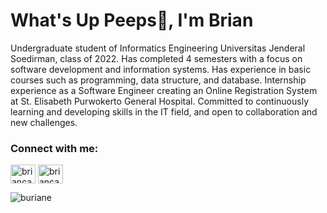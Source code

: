 <h1 align="left">What's Up Peeps👋, I'm Brian</h1>
<p align="left">Undergraduate student of Informatics Engineering Universitas Jenderal Soedirman, class of 2022. Has completed 4 semesters with a focus on software development and information systems. Has experience in basic courses such as programming, data structure, and database. Internship experience as a Software Engineer creating an Online Registration System at St. Elisabeth Purwokerto General Hospital. Committed to continuously learning and developing skills in the IT field, and open to collaboration and new challenges.</p>

<h3 align="left">Connect with me:</h3>
<p align="left">
<a href="https://linkedin.com/in/briancahya" target="blank"><img align="center" src="https://raw.githubusercontent.com/rahuldkjain/github-profile-readme-generator/master/src/images/icons/Social/linked-in-alt.svg" alt="briancahyapurnama" height="30" width="40" /></a>
<a href="https://instagram.com/briancahyaa" target="blank"><img align="center" src="https://raw.githubusercontent.com/rahuldkjain/github-profile-readme-generator/master/src/images/icons/Social/instagram.svg" alt="briancahyaa" height="30" width="40" /></a>
</p>

<p><img align="left" src="https://github-readme-stats.vercel.app/api/top-langs?username=buriane&show_icons=true&locale=en&layout=compact" alt="buriane" /></p>

